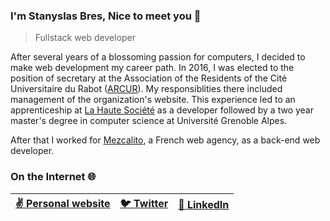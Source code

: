 ### I'm Stanyslas Bres, Nice to meet you 👋

> Fullstack web developer

After several years of a blossoming passion for computers, I decided to make web development my career path.
In 2016, I was elected to the position of secretary at the Association of the Residents of the Cité Universitaire du Rabot ([ARCUR](https://www.arcur.fr)). My responsiblities there included management of the organization's website. This experience led to an apprenticeship at [La Haute Société](https://www.lahautesociete.com) as a developer followed by a two year master's degree in computer science at Université Grenoble Alpes.

After that I worked for [Mezcalito](https://www.mezcalito.fr), a French web agency, as a back-end web developer.

### On the Internet 🌐

| [✌️ Personal website](https://www.stanyslasbres.fr) | [🐦 Twitter](https://twitter.com/stanyslasbres) | [💼 LinkedIn](https://www.linkedin.com/in/stanyslasbres) |
| --------------------------------------------------- | ----------------------------------------------- | -------------------------------------------------------- |

